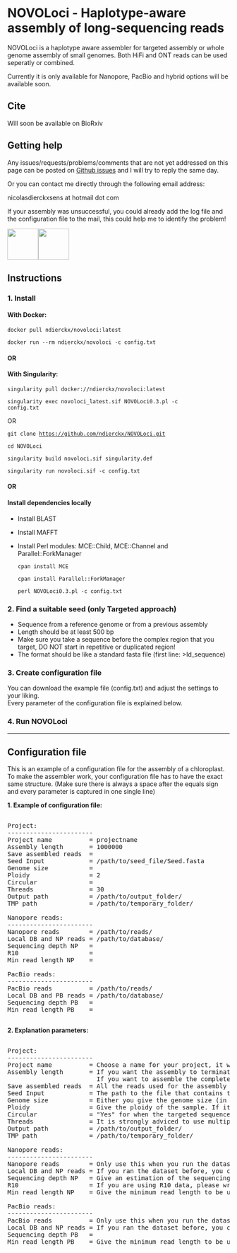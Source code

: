 # NOVOLoci - Haplotype-aware assembly of long-sequencing reads

NOVOLoci is a haplotype aware assembler for targeted assembly or whole genome assembly of small genomes.
Both HiFi and ONT reads can be used seperatly or combined.

Currently it is only available for Nanopore, PacBio and hybrid options will be available soon.

## Cite

Will soon be available on BioRxiv 

## Getting help

Any issues/requests/problems/comments that are not yet addressed on this page can be posted on [Github issues](https://github.com/ndierckx/NOVOLoci/issues) and I will try to reply the same day.

Or you can contact me directly through the following email address:

nicolasdierckxsens at hotmail dot com 

If your assembly was unsuccessful, you could already add the log file and the configuration file to the mail, this could help me to identify the problem!

<a href="https://gbiomed.kuleuven.be/english/cme/research/laboratories/laboratory-for-cytogenetics-and-genome-research/laboratory-for-cytogenetics-and-genome-research" target="_blank"><img border="0" src="https://upload.wikimedia.org/wikipedia/commons/thumb/4/49/KU_Leuven_logo.svg/768px-KU_Leuven_logo.svg.png" width=auto height="70"></a><a href="https://groups.oist.jp/grsu" target="_blank"><img border="0" src="https://upload.wikimedia.org/wikipedia/commons/thumb/e/ef/OIST_logo.png/1200px-OIST_logo.png" width=auto height="70"></a>


## Instructions

### 1. Install

#### With Docker:

<code>docker pull ndierckx/novoloci:latest</code>

<code>docker run --rm ndierckx/novoloci  -c config.txt</code>

#### OR

#### With Singularity:

<code>singularity pull docker://ndierckx/novoloci:latest</code>

<code>singularity exec novoloci_latest.sif NOVOLoci0.3.pl -c config.txt</code>

OR 

<code>git clone https://github.com/ndierckx/NOVOLoci.git</code>

<code>cd NOVOLoci</code>

<code>singularity build novoloci.sif singularity.def</code>

<code>singularity run novoloci.sif -c config.txt</code> 


#### OR

#### Install dependencies locally

- Install BLAST
- Install MAFFT
- Install Perl modules: MCE::Child, MCE::Channel and Parallel::ForkManager
  
  <code>cpan install MCE</code>
  
  <code>cpan install Parallel::ForkManager</code>
  
  <code>perl NOVOLoci0.3.pl -c config.txt</code>
  
### 2. Find a suitable seed (only Targeted approach)

- Sequence from a reference genome or from a previous assembly
- Length should be at least 500 bp
- Make sure you take a sequence before the complex region that you target, DO NOT start in repetitive or duplicated region!
- The format should be like a standard fasta file (first line: >Id_sequence)

### 3. Create configuration file

You can download the example file (config.txt) and adjust the settings to your liking.  
Every parameter of the configuration file is explained below. 


### 4. Run NOVOLoci




----------------------------------------------------------------------------------------------------------

## Configuration file

This is an example of a configuration file for the assembly of a chloroplast.
To make the assembler work, your configuration file has to have the exact same structure.
(Make sure there is always a space after the equals sign and every parameter is captured in one single line)

**1. Example of configuration file:**

<pre>

Project:
-----------------------
Project name          = projectname
Assembly length       = 1000000
Save assembled reads  = 
Seed Input            = /path/to/seed_file/Seed.fasta
Genome size           =
Ploidy                = 2
Circular              =
Threads               = 30
Output path           = /path/to/output_folder/
TMP path              = /path/to/temporary_folder/

Nanopore reads:
-----------------------
Nanopore reads        = /path/to/reads/
Local DB and NP reads = /path/to/database/
Sequencing depth NP   = 
R10                   =
Min read length NP    =

PacBio reads:
-----------------------
PacBio reads          = /path/to/reads/
Local DB and PB reads = /path/to/database/
Sequencing depth PB   = 
Min read length PB    =

</pre>

**2. Explanation parameters:**
<pre>

Project:
-----------------------
Project name          = Choose a name for your project, it will be used for the output files.
Assembly length       = If you want the assembly to terminate after a certain length, you can give the desired length; 
                        If you want to assemble the complete dataset write: "WG"
Save assembled reads  = All the reads used for the assembly will be stored in seperate files (yes/no)
Seed Input            = The path to the file that contains the seed sequence.
Genome size           = Either you give the genome size (in Gbp) or you give the sequencing depth below.
Ploidy                = Give the ploidy of the sample. If it is a very heterozygous diploid species (>2%), you can give ploidy 1
Circular              = "Yes" for when the targeted sequence is circular, make sure to give an assembly length, it will try to circularize after reaching that length
Threads               = It is strongly adviced to use multiple cores for the assembly, give here the available cores
Output path           = /path/to/output_folder/
TMP path              = /path/to/temporary_folder/

Nanopore reads:
-----------------------
Nanopore reads        = Only use this when you run the dataset for the first time. 
Local DB and NP reads = If you ran the dataset before, you can give the path of the previous output folder to reuse the database
Sequencing depth NP   = Give an estimation of the sequencing depth
R10                   = If you are using R10 data, please write "yes" here
Min read length NP    = Give the minimum read length to be used in the assembly, (default: 1000)

PacBio reads:
-----------------------
PacBio reads          = Only use this when you run the dataset for the first time. 
Local DB and NP reads = If you ran the dataset before, you can give the path of the previous output folder to reuse the database
Sequencing depth PB   = 
Min read length PB    = Give the minimum read length to be used in the assembly, (default: 500)

</pre>
